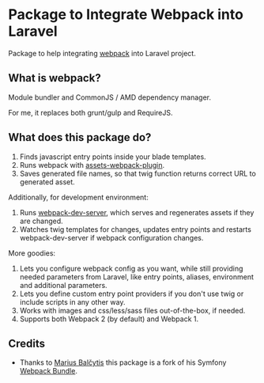 Package to Integrate Webpack into Laravel
====

Package to help integrating [webpack](https://webpack.js.org/) into Laravel project.

What is webpack?
----

Module bundler and CommonJS / AMD dependency manager.

For me, it replaces both grunt/gulp and RequireJS.

What does this package do?
----

1. Finds javascript entry points inside your blade templates.
2. Runs webpack with [assets-webpack-plugin](https://github.com/sporto/assets-webpack-plugin).
3. Saves generated file names, so that twig function returns correct URL to generated asset.

Additionally, for development environment:

1. Runs [webpack-dev-server](https://webpack.js.org/configuration/dev-server/), which serves and regenerates assets if they are changed.
2. Watches twig templates for changes, updates entry points and
restarts webpack-dev-server if webpack configuration changes.

More goodies:
1. Lets you configure webpack config as you want, while still providing needed parameters from Laravel, like
entry points, aliases, environment and additional parameters.
2. Lets you define custom entry point providers if you don't use twig or include scripts in any other way.
3. Works with images and css/less/sass files out-of-the-box, if needed.
4. Supports both Webpack 2 (by default) and Webpack 1.

Credits
-------

- Thanks to [Marius Balčytis](https://github.com/mariusbalcytis) this package is a fork 
of his Symfony [Webpack Bundle](https://github.com/mariusbalcytis/webpack-bundle).
